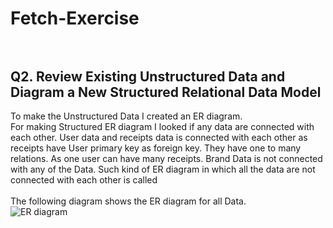 # Fetch-Exercise <br/><br/>

## Q2. Review Existing Unstructured Data and Diagram a New Structured Relational Data Model <br/>

To make the Unstructured Data I created an ER diagram. <br/>
For making Structured ER diagram I looked if any data are connected with each other. User data and receipts data is connected with each other as receipts have User primary key as foreign key.  They have one to many relations. As one user can have many receipts. Brand Data is not connected with any of the Data. Such kind of ER diagram in which all the data are not connected with each other is called  <br/><br/>
The following diagram shows the ER diagram for all Data.<br/>
![ER diagram](Fetch-Exercise/Digram1.jpg)




